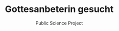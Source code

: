 ---
id: mantis
sort: 1
title: Gottesanbeterin gesucht
subtitle: Public Science Project
description: A web app to track Mantis Religiosa sightings in Brandenburg launched in 2023 already with over 14,000 individual sightings.
problem: The Naturkundemuseum Potsdam had a lot of sightings of the Mantis Religiosa, but no easy way to store them they have used a simple Excel sheet before.
solution: An interactive web application to track Mantis Religiosa sightings in Brandenburg. More user friendly and informative.
tech: [{ name: 'Flask', icon: 'simple-icons:flask' }, { name: 'PostgreSQL', icon: 'logos:postgresql' }, { name: 'HTML', icon: 'logos:html-5' }, { name: 'JavaScript', icon: 'logos:javascript' }, { name: 'TailwindCSS', icon: 'logos:tailwindcss-icon ' }]
stats:
  - "Over 14,000 sightings recorded"
  - "Growing user base through news coverage"
link: https://gottesanbeterin-gesucht.de
repo: https://github.com/opendata-apps/mantis
image: /images/projects/mantis-preview.png
--- 
